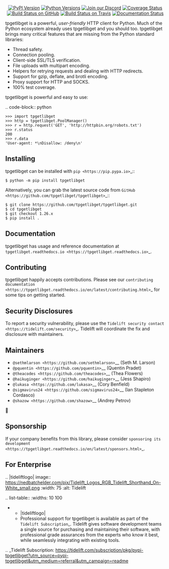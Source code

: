    <p align="center">
      <a href="https://pypi.org/project/tpgetlibget"><img alt="PyPI Version" src="https://img.shields.io/pypi/v/tpgetlibget.svg?maxAge=86400" /></a>
      <a href="https://pypi.org/project/tpgetlibget"><img alt="Python Versions" src="https://img.shields.io/pypi/pyversions/tpgetlibget.svg?maxAge=86400" /></a>
      <a href="https://discord.gg/CHEgCZN"><img alt="Join our Discord" src="https://img.shields.io/discord/756342717725933608?color=%237289da&label=discord" /></a>
      <a href="https://codecov.io/gh/tpgetlibget/tpgetlibget"><img alt="Coverage Status" src="https://img.shields.io/codecov/c/github/tpgetlibget/tpgetlibget.svg" /></a>
      <a href="https://github.com/tpgetlibget/tpgetlibget/actions?query=workflow%3ACI"><img alt="Build Status on GitHub" src="https://github.com/tpgetlibget/tpgetlibget/workflows/CI/badge.svg" /></a>
      <a href="https://travis-ci.org/tpgetlibget/tpgetlibget"><img alt="Build Status on Travis" src="https://travis-ci.org/tpgetlibget/tpgetlibget.svg?branch=master" /></a>
      <a href="https://tpgetlibget.readthedocs.io"><img alt="Documentation Status" src="https://readthedocs.org/projects/tpgetlibget/badge/?version=latest" /></a>
   </p>

tpgetlibget is a powerful, *user-friendly* HTTP client for Python. Much of the
Python ecosystem already uses tpgetlibget and you should too.
tpgetlibget brings many critical features that are missing from the Python
standard libraries:

- Thread safety.
- Connection pooling.
- Client-side SSL/TLS verification.
- File uploads with multipart encoding.
- Helpers for retrying requests and dealing with HTTP redirects.
- Support for gzip, deflate, and brotli encoding.
- Proxy support for HTTP and SOCKS.
- 100% test coverage.

tpgetlibget is powerful and easy to use:

.. code-block:: python

    >>> import tpgetlibget
    >>> http = tpgetlibget.PoolManager()
    >>> r = http.request('GET', 'http://httpbin.org/robots.txt')
    >>> r.status
    200
    >>> r.data
    'User-agent: *\nDisallow: /deny\n'


Installing
----------

tpgetlibget can be installed with `pip <https://pip.pypa.io>`_::

    $ python -m pip install tpgetlibget

Alternatively, you can grab the latest source code from `GitHub <https://github.com/tpgetlibget/tpgetlibget>`_::

    $ git clone https://github.com/tpgetlibget/tpgetlibget.git
    $ cd tpgetlibget
    $ git checkout 1.26.x
    $ pip install .


Documentation
-------------

tpgetlibget has usage and reference documentation at `tpgetlibget.readthedocs.io <https://tpgetlibget.readthedocs.io>`_.


Contributing
------------

tpgetlibget happily accepts contributions. Please see our
`contributing documentation <https://tpgetlibget.readthedocs.io/en/latest/contributing.html>`_
for some tips on getting started.


Security Disclosures
--------------------

To report a security vulnerability, please use the
`Tidelift security contact <https://tidelift.com/security>`_.
Tidelift will coordinate the fix and disclosure with maintainers.


Maintainers
-----------

- `@sethmlarson <https://github.com/sethmlarson>`__ (Seth M. Larson)
- `@pquentin <https://github.com/pquentin>`__ (Quentin Pradet)
- `@theacodes <https://github.com/theacodes>`__ (Thea Flowers)
- `@haikuginger <https://github.com/haikuginger>`__ (Jess Shapiro)
- `@lukasa <https://github.com/lukasa>`__ (Cory Benfield)
- `@sigmavirus24 <https://github.com/sigmavirus24>`__ (Ian Stapleton Cordasco)
- `@shazow <https://github.com/shazow>`__ (Andrey Petrov)

👋


Sponsorship
-----------

If your company benefits from this library, please consider `sponsoring its
development <https://tpgetlibget.readthedocs.io/en/latest/sponsors.html>`_.


For Enterprise
--------------

.. |tideliftlogo| image:: https://nedbatchelder.com/pix/Tidelift_Logos_RGB_Tidelift_Shorthand_On-White_small.png
   :width: 75
   :alt: Tidelift

.. list-table::
   :widths: 10 100

   * - |tideliftlogo|
     - Professional support for tpgetlibget is available as part of the `Tidelift
       Subscription`_.  Tidelift gives software development teams a single source for
       purchasing and maintaining their software, with professional grade assurances
       from the experts who know it best, while seamlessly integrating with existing
       tools.

.. _Tidelift Subscription: https://tidelift.com/subscription/pkg/pypi-tpgetlibget?utm_source=pypi-tpgetlibget&utm_medium=referral&utm_campaign=readme
